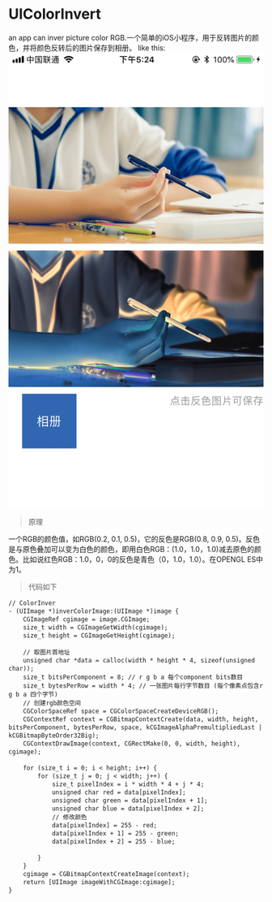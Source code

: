 # UIColorInvert
an app can inver picture color RGB.一个简单的iOS小程序，用于反转图片的颜色，并将颜色反转后的图片保存到相册。
like this:
![image](https://github.com/giveMeHug/UIColorInvert/blob/master/UIColorInvert/IMG_1559.PNG)
> 原理

一个RGB的颜色值，如RGB(0.2, 0.1, 0.5)，它的反色是RGB(0.8, 0.9, 0.5)。反色是与原色叠加可以变为白色的颜色，即用白色RGB：(1.0，1.0，1.0)减去原色的颜色。比如说红色RGB：1.0，0，0的反色是青色（0，1.0，1.0）。在OPENGL ES中为1。

> 代码如下

```
// ColorInver
- (UIImage *)inverColorImage:(UIImage *)image {
    CGImageRef cgimage = image.CGImage;
    size_t width = CGImageGetWidth(cgimage);
    size_t height = CGImageGetHeight(cgimage);
    
    // 取图片首地址
    unsigned char *data = calloc(width * height * 4, sizeof(unsigned char));
    size_t bitsPerComponent = 8; // r g b a 每个component bits数目
    size_t bytesPerRow = width * 4; // 一张图片每行字节数目 (每个像素点包含r g b a 四个字节)
    // 创建rgb颜色空间
    CGColorSpaceRef space = CGColorSpaceCreateDeviceRGB();
    CGContextRef context = CGBitmapContextCreate(data, width, height, bitsPerComponent, bytesPerRow, space, kCGImageAlphaPremultipliedLast | kCGBitmapByteOrder32Big);
    CGContextDrawImage(context, CGRectMake(0, 0, width, height), cgimage);

    for (size_t i = 0; i < height; i++) {
        for (size_t j = 0; j < width; j++) {
            size_t pixelIndex = i * width * 4 + j * 4;
            unsigned char red = data[pixelIndex];
            unsigned char green = data[pixelIndex + 1];
            unsigned char blue = data[pixelIndex + 2];
            // 修改颜色
            data[pixelIndex] = 255 - red;
            data[pixelIndex + 1] = 255 - green;
            data[pixelIndex + 2] = 255 - blue;

        }
    }
    cgimage = CGBitmapContextCreateImage(context);
    return [UIImage imageWithCGImage:cgimage];
}
```
